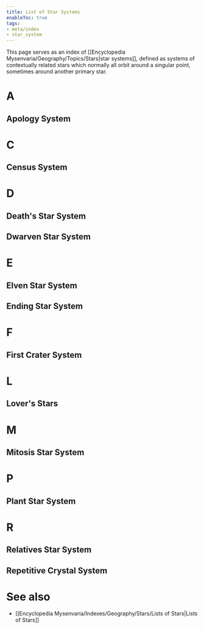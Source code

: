 ```yaml
---
title: List of Star Systems
enableToc: true
tags:
- meta/index
- star_system
---
```


This page serves as an index of [[Encyclopedia Mysenvaria/Geography/Topics/Stars|star systems]], defined as systems of contextually related stars which normally all orbit around a singular point, sometimes around another primary star.

# A
## Apology System

# C
## Census System

# D
## Death's Star System

## Dwarven Star System

# E
## Elven Star System

## Ending Star System

# F
## First Crater System

# L
## Lover's Stars

# M
## Mitosis Star System

# P
## Plant Star System

# R
## Relatives Star System

## Repetitive Crystal System

# See also
- [[Encyclopedia Mysenvaria/Indexes/Geography/Stars/Lists of Stars|Lists of Stars]]
